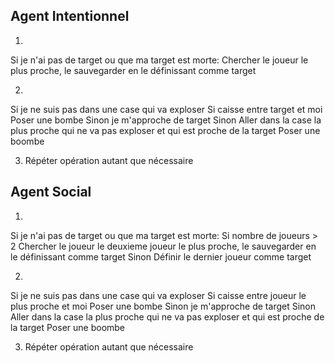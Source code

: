 ## Agent Intentionnel

1)
Si je n'ai pas de target ou que ma target est morte:
    Chercher le joueur le plus proche, le sauvegarder en le définissant comme target

2)
Si je ne suis pas dans une case qui va exploser
    Si caisse entre target et moi
        Poser une bombe
   Sinon je m'approche de target
Sinon
    Aller dans la case la plus proche qui ne va pas exploser et qui est proche de la target
        Poser une boombe

3) Répéter opération autant que nécessaire

## Agent Social
1)
Si je n'ai pas de target ou que ma target est morte:
   Si nombre de joueurs > 2
    Chercher le joueur le deuxieme joueur le plus proche, le sauvegarder en le définissant comme target
   Sinon
    Définir le dernier joueur comme target

2)
Si je ne suis pas dans une case qui va exploser
    Si caisse entre joueur le plus proche et moi
        Poser une bombe
   Sinon je m'approche de target
Sinon
    Aller dans la case la plus proche qui ne va pas exploser et qui est proche de la target
        Poser une boombe

3) Répéter opération autant que nécessaire

